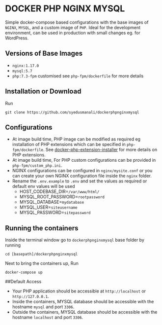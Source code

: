 # DOCKER PHP NGINX MYSQL 
Simple docker-compose based configurations with the base images of `NGINX`, `MYSQL`, and a custom image of `PHP`.
Ideal for the development environment, can be used in production with small changes eg. for WordPress.

## Versions of Base Images
 * `nginx:1.17.0`
 * `mysql:5.7`
 * `php:7.3-fpm` customised see `php-fpm/dockerfile` for more details

## Installation or Download
Run
```
git clone https://github.com/syedusmanali/dockerphpnginxmysql
```

## Configurations
* At image build time, PHP image can be modified as required eg installation of PHP extensions which can be specified in `php-fpm/dockerfile`.
See [docker-php-extension-installer] for more details on PHP extensions. 
* At image build time, For PHP custom configurations can be provided in `php-fpm/custom_php.ini`.
* NGINX configurations can be configured in `nginx/mysite.conf` or you can create your own NGINX configuration file inside the `nginx` folder.
* Rename the `.env.example` to `.env` and set the values as required or default env values will be used
    * HOST_CODEBASE_DIR=`/var/www/html/`
    * MYSQL_ROOT_PASSWORD=`rootpassword`
    * MYSQL_DATABASE=`mydatabase`
    * MYSQL_USER=`siteusername`
    * MYSQL_PASSWORD=`sitepassword`
 
## Running the containers
Inside the terminal window go to  `dockerphpnginxmysql` base folder by running

```
cd [basepath]/dockerphpnginxmysql
```
Next to bring the containers up, Run 
```
docker-compose up
```

##Default Access
* Your PHP application should be accessible at `http://localhost` or `http://127.0.0.1`.
* Inside the containers, MYSQL database should be accessible with the hostname `mysql` and port `3306`.
* Outside the containers, MYSQL database should be accessible with the hostname `localhost` and port `3306`.

[docker-php-extension-installer]: https://github.com/mlocati/docker-php-extension-installer